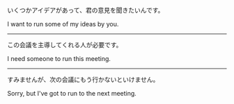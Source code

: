 いくつかアイデアがあって、君の意見を聞きたいんです。

I want to run some of my ideas by you.

---

この会議を主導してくれる人が必要です。

I need someone to run this meeting.

---

すみませんが、次の会議にもう行かないといけません。

Sorry, but I've got to run to the next meeting.
